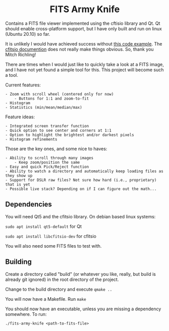 <h1 align="center">
  FITS Army Knife
</h1>

Contains a FITS file viewer implemented using the cftisio library and Qt. Qt should enable cross-platform support, but I have only built and run on linux (Ubuntu 20.10) so far.

It is unlikely I would have achieved success without [this code example](https://github.com/richmit/ex-CFITSIO/blob/master/fits2tga.c). The
[cfitsio documention](https://heasarc.gsfc.nasa.gov/docs/software/fitsio/c/c_user/cfitsio.html) does not really make things obvious. So, thank you Mitch Richling!

There are times when I would just like to quickly take a look at a FITS image, and I have not yet found a simple tool for this. This project
will become such a tool.

Current features:

    - Zoom with scroll wheel (centered only for now)
        - Buttons for 1:1 and zoom-to-fit
    - Histogram
    - Statistics (min/mean/median/max)

Feature ideas:

    - Integrated screen transfer function
    - Quick option to see center and corners at 1:1
    - Option to highlight the brightest and/or darkest pixels
    - Histogram refinements

Those are the key ones, and some nice to haves:

    - Ability to scroll through many images
        - Keep zoom/position the same
    - Easy and quick Pick/Reject function
    - Ability to watch a directory and automatically keep loading files as they show up
    - Support for DSLR raw files? Not sure how hard (i.e., proprietary) that is yet
    - Possible live stack? Depending on if I can figure out the math...

## Dependencies

You will need Qt5 and the cfitsio library. On debian based linux systems:

`sudo apt install qt5-default` for Qt

`sudo apt install libcfitsio-dev` for cfitsio

You will also need some FITS files to test with.

## Building

Create a directory called "build" (or whatever you like, really, but build is already git ignored) in the root directory of the project.

Change to the build directory and execute `qmake ..`

You will now have a Makefile. Run `make`

You should now have an executable, unless you are missing a dependency somewhere. To run:

`./fits-army-knife <path-to-fits-file>`
